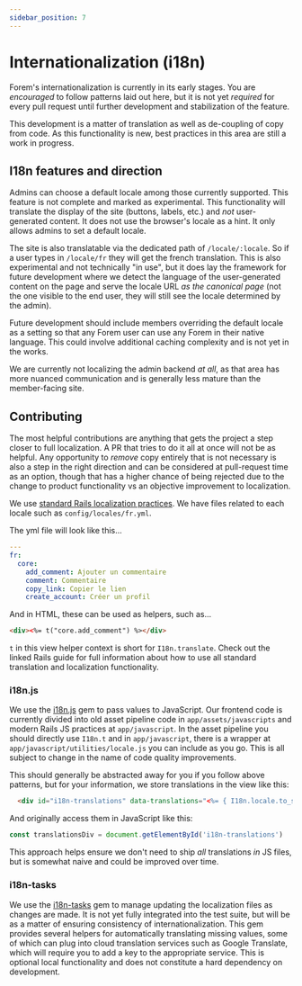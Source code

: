 ```yaml
---
sidebar_position: 7
---
```


# Internationalization (i18n)

Forem's internationalization is currently in its early stages. You are *encouraged* to follow patterns laid out here, but it is not yet *required* for every pull request until further development and stabilization of the feature.

This development is a matter of translation as well as de-coupling of copy from code. As this functionality is new, best practices in this area are still a work in progress.

## I18n features and direction

Admins can choose a default locale among those currently supported. This feature is not complete and marked as experimental. This functionality will translate the display of the site (buttons, labels, etc.) and *not* user-generated content. It does not use the browser's locale as a hint. It only allows admins to set a default locale.

The site is also translatable via the dedicated path of `/locale/:locale`. So if a user types in `/locale/fr` they will get the french translation. This is also experimental and not technically "in use", but it does lay the framework for future development where we detect the language of the user-generated content on the page and serve the locale URL _as the canonical page_ (not the one visible to the end user, they will still see the locale determined by the admin).

Future development should include members overriding the default locale as a setting so that any Forem user can use any Forem in their native language. This could involve additional caching complexity and is not yet in the works.

We are currently not localizing the admin backend _at all_, as that area has more nuanced communication and is generally less mature than the member-facing site.

## Contributing

The most helpful contributions are anything that gets the project a step closer to full localization. A PR that tries to do it all at once will not be as helpful. Any opportunity to _remove_ copy entirely that is not necessary is also a step in the right direction and can be considered at pull-request time as an option, though that has a higher chance of being rejected due to the change to product functionality vs an objective improvement to localization.

We use [standard Rails localization practices](https://guides.rubyonrails.org/i18n.html). We have files related to each locale such as `config/locales/fr.yml`.

The yml file will look like this...

```yml
---
fr:
  core:
    add_comment: Ajouter un commentaire
    comment: Commentaire
    copy_link: Copier le lien
    create_account: Créer un profil
```

And in HTML, these can be used as helpers, such as...

```html
<div><%= t("core.add_comment") %></div>
```

`t` in this view helper context is short for `I18n.translate`. Check out the linked Rails guide for full information about how to use all standard translation and localization functionality.

### i18n.js

We use the [i18n.js](https://github.com/fnando/i18n-js) gem to pass values to JavaScript. Our frontend code is currently divided into old asset pipeline code in `app/assets/javascripts` and modern Rails JS practices at `app/javascript`. In the asset pipeline you should directly use `I18n.t` and in `app/javascript`, there is a wrapper at `app/javascript/utilities/locale.js` you can include as you go. This is all subject to change in the name of code quality improvements.

This should generally be abstracted away for you if you follow above patterns, but for your information, we store translations in the view like this:

```html
  <div id="i18n-translations" data-translations="<%= { I18n.locale.to_sym => { core: I18n::JS.translations[I18n.locale.to_sym][:core] } }.to_json %>"></div>
```

And originally access them in JavaScript like this:

```js
const translationsDiv = document.getElementById('i18n-translations')
```

This approach helps ensure we don't need to ship _all_ translations _in_ JS files, but is somewhat naive and could be improved over time.

### i18n-tasks

We use the [i18n-tasks](https://github.com/glebm/i18n-tasks) gem to manage updating the localization files as changes are made. It is not yet fully integrated into the test suite, but will be as a matter of ensuring consistency of internationalization. This gem provides several helpers for automatically translating missing values, some of which can plug into cloud translation services such as Google Translate, which will require you to add a key to the appropriate service. This is optional local functionality and does not constitute a hard dependency on development.